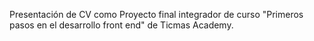 Presentación de CV como Proyecto final integrador de curso "Primeros pasos en el desarrollo front end" de Ticmas Academy.
